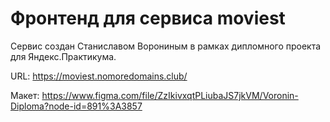 # Фронтенд для сервиса moviest

Сервис создан Станиславом Ворониным в рамках дипломного проекта для Яндекс.Практикума.

URL: https://moviest.nomoredomains.club/

Макет: https://www.figma.com/file/ZzIkivxqtPLiubaJS7jkVM/Voronin-Diploma?node-id=891%3A3857
